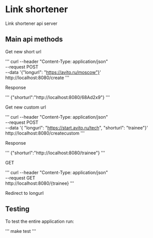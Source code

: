 # Link shortener

Link shortener api server

## Main api methods

Get new short url


'''
curl --header "Content-Type: application/json" \
  --request POST \
  --data '{"longurl": "https://avito.ru/moscow"}' \
  http://localhost:8080/create
'''

Response

'''
{"shorturl":"http://localhost:8080/68Ad2x9"}
'''

Get new custom url

'''
curl --header "Content-Type: application/json" \
  --request POST \
  --data '{
      "longurl": "https://start.avito.ru/tech",
      "shorturl": "trainee"}' \
  http://localhost:8080/createcustom
'''


Response

'''
{"shorturl":"http://localhost:8080/trainee"}
'''

GET

'''
curl --header "Content-Type: application/json" \
  --request GET \
  http://localhost:8080/{trainee}
'''

Redirect to longurl

## Testing

To test the entire application run:

'''
make test
'''